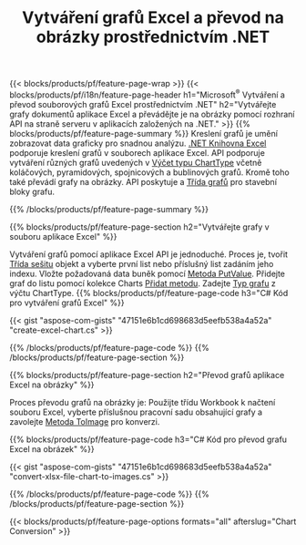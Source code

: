 ﻿---
title: Vytváření grafů Excel a převod na obrázky prostřednictvím .NET
url: /cs/net/chart/
description: Zdrojový kód C# pro kreslení a převod grafu nebo diagramu v aplikaci Microsoft Excel pomocí knihovny .NET. 
---
{{< blocks/products/pf/feature-page-wrap >}}
{{< blocks/products/pf/i18n/feature-page-header h1="Microsoft<sup>&reg;</sup> Vytváření a převod souborových grafů Excel prostřednictvím .NET" h2="Vytvářejte grafy dokumentů aplikace Excel a převádějte je na obrázky pomocí rozhraní API na straně serveru v aplikacích založených na .NET." >}}
{{% blocks/products/pf/feature-page-summary %}}
Kreslení grafů je umění zobrazovat data graficky pro snadnou analýzu. [.NET Knihovna Excel](/cells/net/) podporuje kreslení grafů v souborech aplikace Excel. API podporuje vytváření různých grafů uvedených v [Výčet typu ChartType](https://apireference.aspose.com/cells/net/aspose.cells.charts/charttype) včetně koláčových, pyramidových, spojnicových a bublinových grafů. Kromě toho také převádí grafy na obrázky. API poskytuje a [Třída grafů](https://apireference.aspose.com/cells/net/aspose.cells.charts) pro stavební bloky grafu.

{{% /blocks/products/pf/feature-page-summary %}}

{{% blocks/products/pf/feature-page-section h2="Vytvářejte grafy v souboru aplikace Excel" %}}

Vytváření grafů pomocí aplikace Excel API je jednoduché. Proces je, tvořit [Třída sešitu](https://apireference.aspose.com/cells/net/aspose.cells/workbook) objekt a vyberte první list nebo příslušný list zadáním jeho indexu. Vložte požadovaná data buněk pomocí [Metoda PutValue](https://apireference.aspose.com/cells/net/aspose.cells/cell/methods/putvalue/index). Přidejte graf do listu pomocí kolekce Charts [Přidat metodu](https://apireference.aspose.com/cells/net/aspose.cells.charts/chartcollection/methods/add). Zadejte [Typ grafu](https://apireference.aspose.com/cells/net/aspose.cells.charts/charttype) z výčtu ChartType.
{{% blocks/products/pf/feature-page-code h3="C# Kód pro vytváření grafů Excel" %}}

{{< gist "aspose-com-gists" "47151e6b1cd698683d5eefb538a4a52a" "create-excel-chart.cs" >}}

{{% /blocks/products/pf/feature-page-code %}}
{{% /blocks/products/pf/feature-page-section %}}


{{% blocks/products/pf/feature-page-section h2="Převod grafů aplikace Excel na obrázky" %}}

Proces převodu grafů na obrázky je: Použijte třídu Workbook k načtení souboru Excel, vyberte příslušnou pracovní sadu obsahující grafy a zavolejte [Metoda ToImage](https://apireference.aspose.com/cells/net/aspose.cells.charts.chart/toimage/methods/7) pro konverzi.

{{% blocks/products/pf/feature-page-code h3="C# Kód pro převod grafu Excel na obrázek" %}}

{{< gist "aspose-com-gists" "47151e6b1cd698683d5eefb538a4a52a" "convert-xlsx-file-chart-to-images.cs" >}}

{{% /blocks/products/pf/feature-page-code %}}
{{% /blocks/products/pf/feature-page-section %}}

{{< blocks/products/pf/feature-page-options formats="all" afterslug="Chart Conversion" >}}